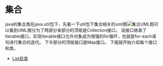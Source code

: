 # 集合


java的集合类在java.util包下，先看一下util包下集合相关的uml图![集合UML图][collections]可以看到UML图分为了两部分省部分的顶层是Collection接口，
该接口继承了Iterable接口，实现Iterable接口允许对象成为增强的for循环，也就是for-each语句进行集合的迭代。 下半部分的顶层接口是Map接口。
下面就开始介绍每个接口和类。


* [List目录]()



[collections]: https://github.com/TransientWang/KnowledgeBase/blob/master/picture/collections.png "集合类UML图"
[collections]: https://github.com/TransientWang/KnowledgeBase/blob/master/base/collections/list/ListTableOfContents.md "集合类目录"